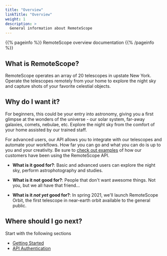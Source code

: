 ```yaml
---
title: "Overview"
linkTitle: "Overview"
weight: 1
description: >
  General information about RemoteScope
---
```


{{% pageinfo %}}
RemoteScope overview documentation
{{% /pageinfo %}}


## What is RemoteScope?

RemoteScope operates an array of 20 telescopes in upstate New York. Operate the telescopes remotely from your home to explore the night sky and capture shots of your favorite celestial objects.

## Why do I want it?

For beginners, this could be your entry into astronomy, giving you a first glimpse at the wonders of the universe - our solar system, far-away galaxies, comets, nebulae, etc. Explore the night sky from the comfort of your home assisted by our trained staff.

For advanced users, our API allows you to integrate with our telescopes and automate your workflows. How far you can go and what you can do is up to you and your creativity. Be sure to [check out examples](https://remotescope.netlify.app/docs/remotescope-api/api-examples/) of how our customers have been using the RemoteScope API.

* **What is it good for?**: Basic and advanced users can explore the night sky, perform astrophotography and studies.

* **What is it not good for?**: People that don't want awesome things. Not you, but we all have that friend...

* **What is it *not yet* good for?**: In spring 2021, we'll launch RemoteScope Orbit, the first telescope in near-earth orbit available to the general public. 

## Where should I go next?

Start with the following sections

* [Getting Started](https://remotescope.netlify.app/docs/getting-started/)
* [API Authentication](https://remotescope.netlify.app/docs/remotescope-api/api-authentication/)

